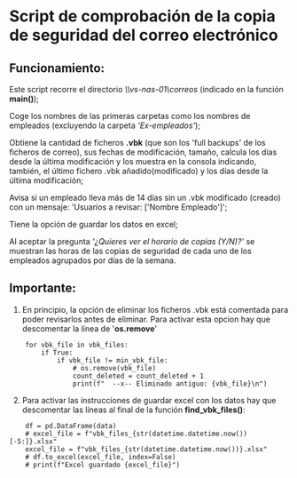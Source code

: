 # Script de comprobación de la copia de seguridad del correo electrónico

## Funcionamiento: 

Este script recorre el directorio *\\\vs-nas-01\correos* (indicado en la función **main()**); 

Coge los nombres de las primeras carpetas como los nombres de empleados (excluyendo la carpeta *'Ex-empleados'*);

Obtiene la cantidad de ficheros **.vbk** (que son los 'full backups' de los ficheros de correo), sus fechas de modificación, tamaño, calcula los días desde la última modificación y los muestra en la consola indicando, también, el último fichero .vbk añadido(modificado) y los días desde la última modificación; 

Avisa si un empleado lleva más de 14 días sin un .vbk modificado (creado) con un mensaje: 'Usuarios a revisar: ['Nombre Empleado']';

Tiene la opción de guardar los datos en excel;

Al aceptar la pregunta *'¿Quieres ver el horario de copias (Y/N)?'* se muestran las horas de las copias de seguridad de cada uno de los empleados agrupados por días de la semana.

## Importante:

1. En principio, la opción de eliminar los ficheros .vbk está comentada para poder revisarlos antes de eliminar. Para activar esta opcion hay que descomentar la línea de '**os.remove**'

```
    for vbk_file in vbk_files:                                                          
        if True:                                                                      
            if vbk_file != min_vbk_file:                                                
                # os.remove(vbk_file)
                count_deleted = count_deleted + 1
                print(f"  --x-- Eliminado antiguo: {vbk_file}\n")
```

2. Para activar las instrucciones de guardar excel con los datos hay que descomentar las líneas al final de la función **find_vbk_files()**:

```
    df = pd.DataFrame(data)
    # excel_file = f"vbk_files_{str(datetime.datetime.now())[-5:]}.xlsx"
    excel_file = f"vbk_files_{str(datetime.datetime.now())}.xlsx"
    # df.to_excel(excel_file, index=False)                                          
    # print(f"Excel guardado {excel_file}")
```
